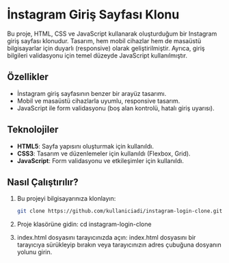 # İnstagram Giriş Sayfası Klonu

Bu proje, HTML, CSS ve JavaScript kullanarak oluşturduğum bir Instagram giriş sayfası klonudur. Tasarım, hem mobil cihazlar hem de masaüstü bilgisayarlar için duyarlı (responsive) olarak geliştirilmiştir. Ayrıca, giriş bilgileri validasyonu için temel düzeyde JavaScript kullanılmıştır.

## Özellikler
- İnstagram giriş sayfasının benzer bir arayüz tasarımı.
- Mobil ve masaüstü cihazlarla uyumlu, responsive tasarım.
- JavaScript ile form validasyonu (boş alan kontrolü, hatalı giriş uyarısı).

## Teknolojiler
- **HTML5**: Sayfa yapısını oluşturmak için kullanıldı.
- **CSS3**: Tasarım ve düzenlemeler için kullanıldı (Flexbox, Grid).
- **JavaScript**: Form validasyonu ve etkileşimler için kullanıldı.

## Nasıl Çalıştırılır?
1. Bu projeyi bilgisayarınıza klonlayın:
   ```bash
   git clone https://github.com/kullaniciadi/instagram-login-clone.git

2. Proje klasörüne gidin:
cd instagram-login-clone

3. index.html dosyasını tarayıcınızda açın:
index.html dosyasını bir tarayıcıya sürükleyip bırakın veya tarayıcınızın adres çubuğuna dosyanın yolunu girin.
